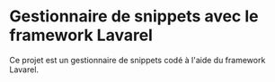 # Gestionnaire de snippets avec le framework Lavarel

Ce projet est un gestionnaire de snippets codé à l'aide du framework Lavarel.
